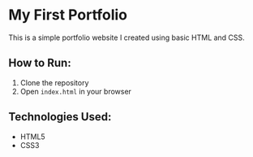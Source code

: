 # My First Portfolio

This is a simple portfolio website I created using basic HTML and CSS.

## How to Run:
1. Clone the repository
2. Open `index.html` in your browser

## Technologies Used:
- HTML5
- CSS3
